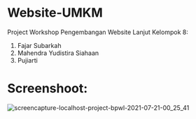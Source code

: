 # Website-UMKM
Project Workshop Pengembangan Website Lanjut
Kelompok 8:
1. Fajar Subarkah
2. Mahendra Yudistira Siahaan
3. Pujiarti


# Screenshoot:
![screencapture-localhost-project-bpwl-2021-07-21-00_25_41](https://user-images.githubusercontent.com/74707401/126368721-0b50c73a-21c3-466f-bfc3-41e796c1f3ad.png)

